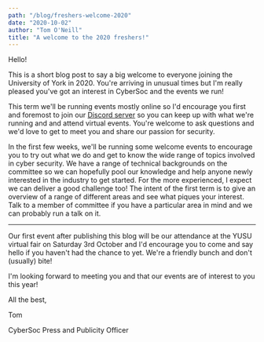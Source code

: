 ```yaml
---
path: "/blog/freshers-welcome-2020"
date: "2020-10-02"
author: "Tom O'Neill"
title: "A welcome to the 2020 freshers!"
---
```


Hello!

This is a short blog post to say a big welcome to everyone joining the University of York in 2020. You're arriving in unusual times but I'm really pleased you've got an interest in CyberSoc and the events we run!

This term we'll be running events mostly online so I'd encourage you first and foremost to join our [Discord server](https://bit.ly/CyberSocDiscord) so you can keep up with what we're running and and attend virtual events. You're welcome to ask questions and we'd love to get to meet you and share our passion for security.

In the first few weeks, we'll be running some welcome events to encourage you to try out what we do and get to know the wide range of topics involved in cyber security. We have a range of technical backgrounds on the committee so we can hopefully pool our knowledge and help anyone newly interested in the industry to get started. For the more experienced, I expect we can deliver a good challenge too! The intent of the first term is to give an overview of a range of different areas and see what piques your interest. Talk to a member of committee if you have a particular area in mind and we can probably run a talk on it.

***

Our first event after publishing this blog will be our attendance at the YUSU virtual fair on Saturday 3rd October and I'd encourage you to come and say hello if you haven't had the chance to yet. We're a friendly bunch and don't (usually) bite!


I'm looking forward to meeting you and that our events are of interest to you this year!


All the best,

Tom

CyberSoc Press and Publicity Officer
